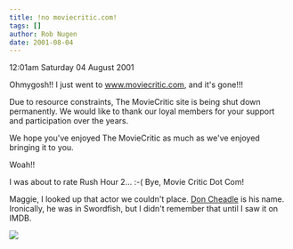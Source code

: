 ```yaml
---
title: !no moviecritic.com!
tags: []
author: Rob Nugen
date: 2001-08-04
---
```


<p class=date>12:01am Saturday 04 August 2001</p>

<p>Ohmygosh!!  I just went to <a
href="https://www.moviecritic.com">www.moviecritic.com</a>,
and it's gone!!!</p>

<p class=message>Due to resource constraints, The
MovieCritic site is being shut down permanently. We
would like to thank our loyal members for your support
and participation over the years.

We hope you've enjoyed The MovieCritic as much as
we've enjoyed bringing it to you.</p>

<p>Woah!!</p>

<p>I was about to rate Rush Hour 2... :-(  Bye, Movie
Critic Dot Com!</p>

<p>Maggie, I looked up that actor we couldn't place. 
<a href="https://us.imdb.com/Name?Cheadle,+Don">Don
Cheadle</a> is his name.   Ironically, he was in
Swordfish, but I didn't remember that until I saw it
on IMDB.</p>

<p><img src="/images/rob/wL-ROB.gif"/></p>
